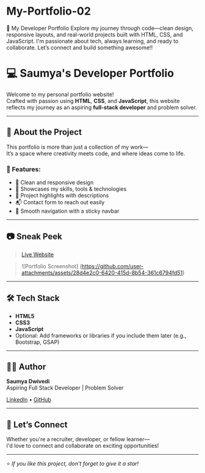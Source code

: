 # My-Portfolio-02
🚀 My Developer Portfolio Explore my journey through code—clean design, responsive layouts, and real-world projects built with HTML, CSS, and JavaScript. I'm passionate about tech, always learning, and ready to collaborate. Let’s connect and build something awesome!!


# 💻 Saumya's Developer Portfolio

Welcome to my personal portfolio website!  
Crafted with passion using **HTML**, **CSS**, and **JavaScript**, this website reflects my journey as an aspiring **full-stack developer** and problem solver.

---

## 🚀 About the Project

This portfolio is more than just a collection of my work—  
It’s a space where creativity meets code, and where ideas come to life.

### 🔹 Features:
- 🎨 Clean and responsive design  
- 🧠 Showcases my skills, tools & technologies  
- 📁 Project highlights with descriptions  
- 📬 Contact form to reach out easily  
- 🎯 Smooth navigation with a sticky navbar  

---

## 📷 Sneak Peek

> [Live Website](https://saumyadwivedi071.github.io/My-Portfolio-02/)

> ![Portfolio Screenshot] (https://github.com/user-attachments/assets/28d4e2c0-6420-415d-8b54-361c6794fd51)


---

## 🛠️ Tech Stack

- **HTML5**
- **CSS3**
- **JavaScript**
- Optional: Add frameworks or libraries if you include them later (e.g., Bootstrap, GSAP)

---

## 🧑‍💻 Author

**Saumya Dwivedi**  
Aspiring Full Stack Developer | Problem Solver 

[LinkedIn](https://www.linkedin.com/in/saumya-dwivedi-5b388b314) • [GitHub](https://github.com/saumyadwivedi071)

---

## 🤝 Let’s Connect

Whether you're a recruiter, developer, or fellow learner—  
I'd love to connect and collaborate on exciting opportunities!

---

⭐ *If you like this project, don’t forget to give it a star!*
